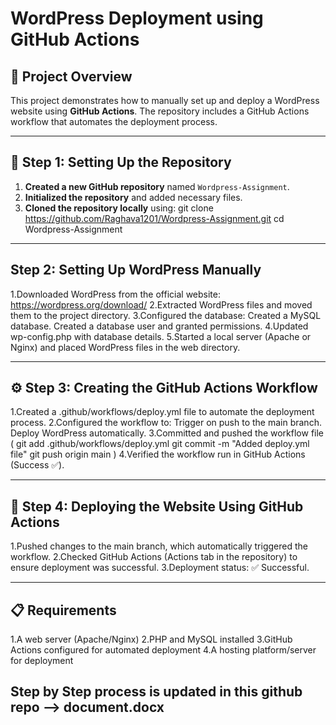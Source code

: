 # WordPress Deployment using GitHub Actions

## 📌 Project Overview
This project demonstrates how to manually set up and deploy a WordPress website using **GitHub Actions**. The repository includes a GitHub Actions workflow that automates the deployment process.

---

## 🔧 Step 1: Setting Up the Repository
1. **Created a new GitHub repository** named `Wordpress-Assignment`.
2. **Initialized the repository** and added necessary files.
3. **Cloned the repository locally** using:
   git clone https://github.com/Raghava1201/Wordpress-Assignment.git
   cd Wordpress-Assignment
---
## Step 2: Setting Up WordPress Manually
1.Downloaded WordPress from the official website:
https://wordpress.org/download/
2.Extracted WordPress files and moved them to the project directory.
3.Configured the database:
     Created a MySQL database.
     Created a database user and granted permissions.
4.Updated wp-config.php with database details.
5.Started a local server (Apache or Nginx) and placed WordPress files in the web directory.

---
## ⚙ Step 3: Creating the GitHub Actions Workflow
1.Created a .github/workflows/deploy.yml file to automate the deployment process.
2.Configured the workflow to:
     Trigger on push to the main branch.
     Deploy WordPress automatically.
3.Committed and pushed the workflow file
    ( git add .github/workflows/deploy.yml
     git commit -m "Added deploy.yml file"
     git push origin main )
4.Verified the workflow run in GitHub Actions (Success ✅).

---
## 🚀 Step 4: Deploying the Website Using GitHub Actions
1.Pushed changes to the main branch, which automatically triggered the workflow.
2.Checked GitHub Actions (Actions tab in the repository) to ensure deployment was successful.
3.Deployment status: ✅ Successful.

---
## 📋 Requirements
1.A web server (Apache/Nginx)
2.PHP and MySQL installed
3.GitHub Actions configured for automated deployment
4.A hosting platform/server for deployment

## Step by Step process is updated in this github repo --> document.docx

